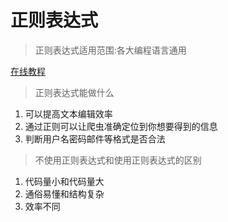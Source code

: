 # 正则表达式   

>正则表达式适用范围:各大编程语言通用

[在线教程](https://github.com/ziishaned/learn-regex/blob/master/translations/README-cn.md)  

>正则表达式能做什么
1. 可以提高文本编辑效率
2. 通过正则可以让爬虫准确定位到你想要得到的信息
3. 判断用户名密码邮件等格式是否合法

>不使用正则表达式和使用正则表达式的区别
1. 代码量小和代码量大
2. 通俗易懂和结构复杂
3. 效率不同
